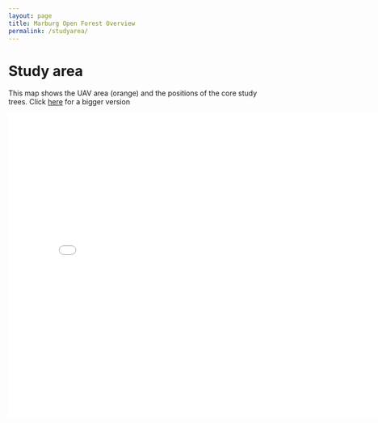 ```yaml
---
layout: page
title: Marburg Open Forest Overview
permalink: /studyarea/
---
```




# Study area

This map shows the UAV area (orange) and the positions of the core study trees.
Click [here](../assets/maps/cst_leaflet/cst_webmap.html) for a bigger version


<iframe class="map-iframe" src="../assets/maps/cst_leaflet/cst_webmap.html" width="800" height="600" frameborder="0" ></iframe>

 
